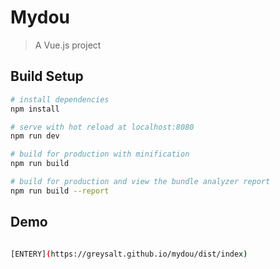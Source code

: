 # Mydou

> A Vue.js project

## Build Setup

``` bash
# install dependencies
npm install

# serve with hot reload at localhost:8080
npm run dev

# build for production with minification
npm run build

# build for production and view the bundle analyzer report
npm run build --report
```

## Demo

``` bash

[ENTERY](https://greysalt.github.io/mydou/dist/index)

```



